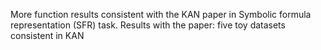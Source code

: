 More function results consistent with the KAN paper in Symbolic formula representation (SFR) task.
Results with the paper: five toy datasets consistent in KAN
